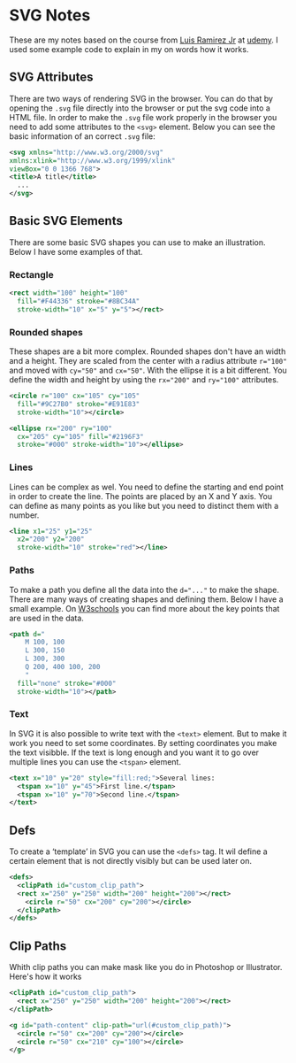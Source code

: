 # SVG Notes

These are my notes based on the course from [Luis Ramirez Jr](https://www.udemy.com/learn-d3js-for-data-visualization/) at [udemy](https://www.udemy.com/). I used some example code to explain in my on words how it works.

## SVG Attributes

There are two ways of rendering SVG in the browser. You can do that by opening the `.svg` file directly into the browser or put the svg code into a HTML file. In order to make the `.svg` file work properly in the browser you need to add some attributes to the `<svg>` element. Below you can see the basic information of an correct `.svg` file:

```svg
<svg xmlns="http://www.w3.org/2000/svg"
xmlns:xlink="http://www.w3.org/1999/xlink"
viewBox="0 0 1366 768">
<title>A title</title>
  ...
</svg>
```

## Basic SVG Elements

There are some basic SVG shapes you can use to make an illustration. Below I have some examples of that.

### Rectangle

```svg
<rect width="100" height="100"
  fill="#F44336" stroke="#8BC34A"
  stroke-width="10" x="5" y="5"></rect>
```

### Rounded shapes

These shapes are a bit more complex. Rounded shapes don't have an width and a height. They are scaled from the center with a radius attribute `r="100"` and moved with `cy="50"` and `cx="50"`. With the ellipse it is a bit different. You define the width and height by using the `rx="200"` and `ry="100"` attributes.

```svg
<circle r="100" cx="105" cy="105"
  fill="#9C27B0" stroke="#E91E83"
  stroke-width="10"></circle>

<ellipse rx="200" ry="100"
  cx="205" cy="105" fill="#2196F3"
  stroke="#000" stroke-width="10"></ellipse>
```

### Lines

Lines can be complex as wel. You need to define the starting and end point in order to create the line. The points are placed by an X and Y axis. You can define as many points as you like but you need to distinct them with a number.

```svg
<line x1="25" y1="25"
  x2="200" y2="200"
  stroke-width="10" stroke="red"></line>
```

### Paths

To make a path you define all the data into the `d="..."` to make the shape. There are many ways of creating shapes and defining them. Below I have a small example. On [W3schools](https://www.w3schools.com/graphics/svg_path.asp) you can find more about the key points that are used in the data.

```svg
<path d="
    M 100, 100
    L 300, 150
    L 300, 300
    Q 200, 400 100, 200
    "
  fill="none" stroke="#000"
  stroke-width="10"></path>
```

### Text

In SVG it is also possible to write text with the `<text>` element. But to make it work you need to set some coordinates. By setting coordinates you make the text visibble. If the text is long enough and you want it to go over multiple lines you can use the `<tspan>` element.

```svg
<text x="10" y="20" style="fill:red;">Several lines:
  <tspan x="10" y="45">First line.</tspan>
  <tspan x="10" y="70">Second line.</tspan>
</text>
```

## Defs

To create a ‘template’ in SVG you can use the `<defs>` tag. It wil define a certain element that is not directly visibly but can be used later on.

```svg
<defs>
  <clipPath id="custom_clip_path">
  <rect x="250" y="250" width="200" height="200"></rect>
    <circle r="50" cx="200" cy="200"></circle>
  </clipPath>
</defs>
```

## Clip Paths

Whith clip paths you can make mask like you do in Photoshop or Illustrator. Here's how it works

```svg
<clipPath id="custom_clip_path">
  <rect x="250" y="250" width="200" height="200"></rect>
</clipPath>

<g id="path-content" clip-path="url(#custom_clip_path)">
  <circle r="50" cx="200" cy="200"></circle>
  <circle r="50" cx="210" cy="100"></circle>
</g>
```
